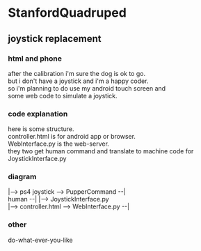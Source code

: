 # StanfordQuadruped    
## joystick replacement  
### html and phone  
after the  calibration  i'm sure the dog is ok to go.  
but i don't have a joystick and i'm a happy coder.  
so i'm planning to do use my android touch screen and  
some web code to simulate a joystick.  
  
### code explanation  
here is some structure.    
controller.html is for android app or browser.  
WebInterface.py is the web-server.    
they two get human command and translate to machine code for JoystickInterface.py  
  
   
### diagram  
<html>
        |--> ps4 joystick    --> PupperCommand   --|<br>
human --|                                          |--> JoystickInterface.py<br>
        |--> controller.html --> WebInterface.py --|  
</html>
  
### other  
do-what-ever-you-like  
